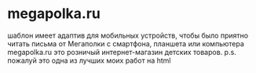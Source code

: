 # megapolka.ru
шаблон имеет адаптив для мобильных устройств, чтобы было приятно читать письма от Мегаполки с смартфона, планшета или компьютера
megapolka.ru это розничый интернет-магазин детских товаров.
p.s. пожалуй это одна из лучших моих работ на html
